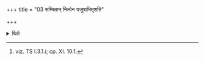 +++
title = "03 सम्मितान् नित्येन यजुषाभिमृशति"

+++

<details><summary>थिते</summary>

3. After it is raised, (the Adhvaryu) touches it with the usual formula.[^1]   

[^1]: viz. TS I.3.1.i; cp. XI. 10.1. 
</details>
